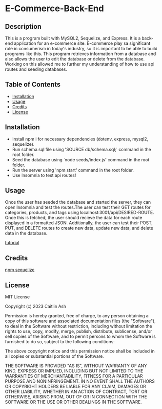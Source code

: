 # E-Commerce-Back-End

## Description

This is a program built with MySQL2, Sequelize, and Express. It is a back-end application for an e-commerce site. E-commerce play sa significant role in consumerism in today's industry, so it is important to be able to build programs like this. This program retrieves information from a database and also allows the user to edit the database or delete from the database. Working on this allowed me to further my understanding of how to use api routes and seeding databases. 

## Table of Contents

- [Installation](#installation)
- [Usage](#usage)
- [Credits](#credits)
- [License](#license)

## Installation

- Install npm i for necessary dependencies (dotenv, express, mysql2, sequelize).
- Run schema.sql file using 'SOURCE db/schema.sql;' command in the root folder.
- Seed the database using 'node seeds/index.js' command in the root folder.
- Run the server using 'npm start' command in the root folder.
- Use Insomnia to test api routes!


## Usage

Once the user has seeded the database and started the server, they can open Insomnia and test the routes.The user can test their GET routes for categories, products, and tags using localhost:3001/api/DESIRED-ROUTE. Once this is fetched, the user should recieve the data for each route displayed in a formatted JSON. Additionally, the user can test their POST, PUT, and DELETE routes to create new data, update new data, and delete data in the database. 

[tutorial]()

## Credits

[npm sequelize](https://www.npmjs.com/package/sequelize)

## License

MIT License

Copyright (c) 2023 Caitlin Ash

Permission is hereby granted, free of charge, to any person obtaining a copy
of this software and associated documentation files (the "Software"), to deal
in the Software without restriction, including without limitation the rights
to use, copy, modify, merge, publish, distribute, sublicense, and/or sell
copies of the Software, and to permit persons to whom the Software is
furnished to do so, subject to the following conditions:

The above copyright notice and this permission notice shall be included in all
copies or substantial portions of the Software.

THE SOFTWARE IS PROVIDED "AS IS", WITHOUT WARRANTY OF ANY KIND, EXPRESS OR
IMPLIED, INCLUDING BUT NOT LIMITED TO THE WARRANTIES OF MERCHANTABILITY,
FITNESS FOR A PARTICULAR PURPOSE AND NONINFRINGEMENT. IN NO EVENT SHALL THE
AUTHORS OR COPYRIGHT HOLDERS BE LIABLE FOR ANY CLAIM, DAMAGES OR OTHER
LIABILITY, WHETHER IN AN ACTION OF CONTRACT, TORT OR OTHERWISE, ARISING FROM,
OUT OF OR IN CONNECTION WITH THE SOFTWARE OR THE USE OR OTHER DEALINGS IN THE
SOFTWARE.

